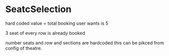 # SeatcSelection


hard coded value = total booking user wants is 5

3 seat of every row is already booked

number seats and row and sections are hardcoded this can be pikced from config of theatre.